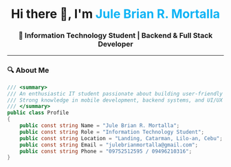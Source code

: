 <!-- Banner -->
<h1 align="center">Hi there 👋, I'm <span style="color:#0fb4f5">Jule Brian R. Mortalla</span></h1>
<h3 align="center">🚀 Information Technology Student | Backend & Full Stack Developer</h3>


---

### 🔍 About Me

```csharp
/// <summary>
/// An enthusiastic IT student passionate about building user-friendly and innovative solutions.
/// Strong knowledge in mobile development, backend systems, and UI/UX design.
/// </summary>
public class Profile
{
    public const string Name = "Jule Brian R. Mortalla";
    public const string Role = "Information Technology Student";
    public const string Location = "Landing, Catarman, Lilo-an, Cebu";
    public const string Email = "julebrianmortalla@gmail.com";
    public const string Phone = "09752512595 / 09496210316";
}
